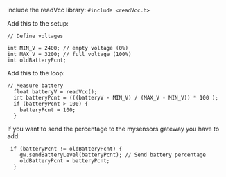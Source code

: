 include the readVcc library: ```#include <readVcc.h>```


Add this to the setup:

```
// Define voltages

int MIN_V = 2400; // empty voltage (0%)
int MAX_V = 3200; // full voltage (100%)
int oldBatteryPcnt;
```

Add this to the loop:

```
// Measure battery
  float batteryV = readVcc();
  int batteryPcnt = (((batteryV - MIN_V) / (MAX_V - MIN_V)) * 100 );
  if (batteryPcnt > 100) {
    batteryPcnt = 100;
  }
```

If you want to send the percentage to the mysensors gateway you have to add:

```
 if (batteryPcnt != oldBatteryPcnt) {
    gw.sendBatteryLevel(batteryPcnt); // Send battery percentage
    oldBatteryPcnt = batteryPcnt;
  }

```
